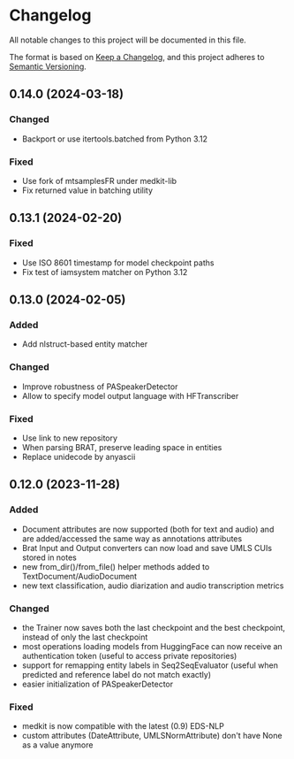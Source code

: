 # Changelog

All notable changes to this project will be documented in this file.

The format is based on [Keep a Changelog](https://keepachangelog.com/en/1.0.0/),
and this project adheres to [Semantic Versioning](https://semver.org/spec/v2.0.0.html).

## 0.14.0 (2024-03-18)

### Changed

- Backport or use itertools.batched from Python 3.12

### Fixed

- Use fork of mtsamplesFR under medkit-lib
- Fix returned value in batching utility

## 0.13.1 (2024-02-20)

### Fixed

- Use ISO 8601 timestamp for model checkpoint paths
- Fix test of iamsystem matcher on Python 3.12

## 0.13.0 (2024-02-05)

### Added

- Add nlstruct-based entity matcher

### Changed

- Improve robustness of PASpeakerDetector
- Allow to specify model output language with HFTranscriber

### Fixed

- Use link to new repository
- When parsing BRAT, preserve leading space in entities
- Replace unidecode by anyascii

## 0.12.0 (2023-11-28)

### Added

- Document attributes are now supported (both for text and audio) and are added/accessed the same way as annotations attributes
- Brat Input and Output converters can now load and save UMLS CUIs stored in notes
- new from_dir()/from_file() helper methods added to TextDocument/AudioDocument
- new text classification, audio diarization and audio transcription metrics

### Changed

- the Trainer now saves both the last checkpoint and the best checkpoint, instead of only the last checkpoint
- most operations loading models from HuggingFace can now receive an authentication token (useful to access private repositories)
- support for remapping entity labels in Seq2SeqEvaluator (useful when predicted and reference label do not match exactly)
- easier initialization of PASpeakerDetector

### Fixed

- medkit is now compatible with the latest (0.9) EDS-NLP
- custom attributes (DateAttribute, UMLSNormAttribute) don't have None as a value anymore
